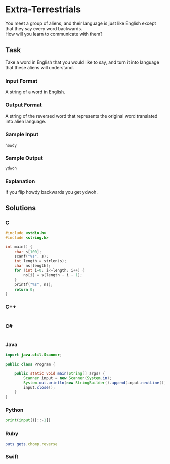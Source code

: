 # Extra-Terrestrials
You meet a group of aliens, and their language is just like English except that they say every word backwards.  
How will you learn to communicate with them?
## Task
Take a word in English that you would like to say, and turn it into language that these aliens will understand.
### Input Format
A string of a word in English.
### Output Format
A string of the reversed word that represents the original word translated into alien language.
### Sample Input
```
howdy
```
### Sample Output
```
ydwoh
```
### Explanation
If you flip howdy backwards you get ydwoh.
## Solutions
### C
```c
#include <stdio.h>
#include <string.h>

int main() {
    char s[100];
    scanf("%s", s);
    int length = strlen(s);
    char ns[length];
    for (int i=0; i<=length; i++) {
        ns[i] = s[length - i - 1];
    }
    printf("%s", ns);
    return 0;
} 
```
### C++
```cpp
```
### C#
```cs
```
### Java
```java
import java.util.Scanner;

public class Program {

    public static void main(String[] args) {
        Scanner input = new Scanner(System.in);
        System.out.println(new StringBuilder().append(input.nextLine()).reverse().toString());
        input.close();
    }
} 
```
### Python
```python
print(input()[::-1])
```
### Ruby
```ruby
puts gets.chomp.reverse
```
### Swift
```swift
```